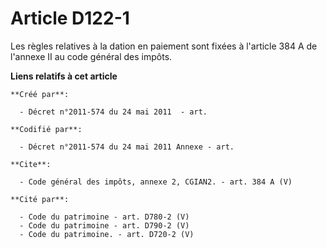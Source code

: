 # Article D122-1

Les règles relatives à la dation en paiement sont fixées à l'article 384 A de l'annexe II au code général des impôts.

**Liens relatifs à cet article**

	**Créé par**:

	  - Décret n°2011-574 du 24 mai 2011  - art.

	**Codifié par**:

	  - Décret n°2011-574 du 24 mai 2011 Annexe - art.

	**Cite**:

	  - Code général des impôts, annexe 2, CGIAN2. - art. 384 A (V)

	**Cité par**:

	  - Code du patrimoine - art. D780-2 (V)
	  - Code du patrimoine - art. D790-2 (V)
	  - Code du patrimoine. - art. D720-2 (V)
